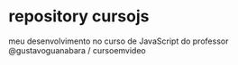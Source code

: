 # repository cursojs
 meu desenvolvimento no curso de JavaScript do professor @gustavoguanabara / cursoemvideo
